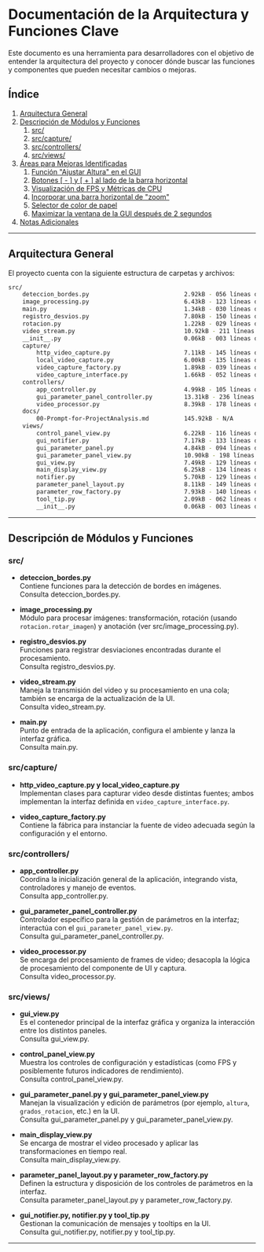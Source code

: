 # Documentación de la Arquitectura y Funciones Clave

Este documento es una herramienta para desarrolladores con el objetivo de entender la arquitectura del proyecto y conocer dónde buscar las funciones y componentes que pueden necesitar cambios o mejoras.

## Índice

1. [Arquitectura General](#arquitectura-general)
2. [Descripción de Módulos y Funciones](#descripción-de-módulos-y-funciones)
   1. [src/](#src)
   2. [src/capture/](#srccapture)
   3. [src/controllers/](#srctrollers)
   4. [src/views/](#srcviews)
3. [Áreas para Mejoras Identificadas](#áreas-para-mejoras-identificadas)
   1. [Función "Ajustar Altura" en el GUI](#función-ajustar-altura-en-el-gui)
   2. [Botones [ - ] y [ + ] al lado de la barra horizontal](#botones--y--al-lado-de-la-barra-horizontal)
   3. [Visualización de FPS y Métricas de CPU](#visualización-de-fps-y-métricas-de-cpu)
   4. [Incorporar una barra horizontal de "zoom"](#incorporar-una-barra-horizontal-de-zoom)
   5. [Selector de color de papel](#selector-de-color-de-papel)
   6. [Maximizar la ventana de la GUI después de 2 segundos](#maximizar-la-ventana-de-la-gui-después-de-2-segundos)
4. [Notas Adicionales](#notas-adicionales)

---

## Arquitectura General

El proyecto cuenta con la siguiente estructura de carpetas y archivos:

```bash
src/
    deteccion_bordes.py                           2.92kB - 056 líneas de código
    image_processing.py                           6.43kB - 123 líneas de código
    main.py                                       1.34kB - 030 líneas de código
    registro_desvios.py                           7.80kB - 150 líneas de código
    rotacion.py                                   1.22kB - 029 líneas de código
    video_stream.py                               10.92kB - 211 líneas de código
    __init__.py                                   0.06kB - 003 líneas de código
    capture/
        http_video_capture.py                     7.11kB - 145 líneas de código
        local_video_capture.py                    6.00kB - 135 líneas de código
        video_capture_factory.py                  1.89kB - 039 líneas de código
        video_capture_interface.py                1.66kB - 052 líneas de código
    controllers/
        app_controller.py                         4.99kB - 105 líneas de código
        gui_parameter_panel_controller.py         13.31kB - 236 líneas de código
        video_processor.py                        8.39kB - 178 líneas de código
    docs/
        00-Prompt-for-ProjectAnalysis.md          145.92kB - N/A
    views/
        control_panel_view.py                     6.22kB - 116 líneas de código
        gui_notifier.py                           7.17kB - 133 líneas de código
        gui_parameter_panel.py                    4.84kB - 094 líneas de código
        gui_parameter_panel_view.py               10.90kB - 198 líneas de código
        gui_view.py                               7.49kB - 129 líneas de código
        main_display_view.py                      6.25kB - 134 líneas de código
        notifier.py                               5.70kB - 129 líneas de código
        parameter_panel_layout.py                 8.11kB - 149 líneas de código
        parameter_row_factory.py                  7.93kB - 140 líneas de código
        tool_tip.py                               2.09kB - 062 líneas de código
        __init__.py                               0.06kB - 003 líneas de código
```

---

## Descripción de Módulos y Funciones

### src/
- **deteccion_bordes.py**  
  Contiene funciones para la detección de bordes en imágenes.  
  Consulta deteccion_bordes.py.

- **image_processing.py**  
  Módulo para procesar imágenes: transformación, rotación (usando `rotacion.rotar_imagen`) y anotación (ver src/image_processing.py).  

- **registro_desvios.py**  
  Funciones para registrar desviaciones encontradas durante el procesamiento.  
  Consulta registro_desvios.py.

- **video_stream.py**  
  Maneja la transmisión del video y su procesamiento en una cola; también se encarga de la actualización de la UI.  
  Consulta video_stream.py.

- **main.py**  
  Punto de entrada de la aplicación, configura el ambiente y lanza la interfaz gráfica.  
  Consulta main.py.

### src/capture/
- **http_video_capture.py y local_video_capture.py**  
  Implementan clases para capturar video desde distintas fuentes; ambos implementan la interfaz definida en `video_capture_interface.py`.

- **video_capture_factory.py**  
  Contiene la fábrica para instanciar la fuente de video adecuada según la configuración y el entorno.

### src/controllers/
- **app_controller.py**  
  Coordina la inicialización general de la aplicación, integrando vista, controladores y manejo de eventos.  
  Consulta app_controller.py.

- **gui_parameter_panel_controller.py**  
  Controlador específico para la gestión de parámetros en la interfaz; interactúa con el `gui_parameter_panel_view.py`.  
  Consulta gui_parameter_panel_controller.py.

- **video_processor.py**  
  Se encarga del procesamiento de frames de video; desacopla la lógica de procesamiento del componente de UI y captura.  
  Consulta video_processor.py.

### src/views/
- **gui_view.py**  
  Es el contenedor principal de la interfaz gráfica y organiza la interacción entre los distintos paneles.  
  Consulta gui_view.py.

- **control_panel_view.py**  
  Muestra los controles de configuración y estadísticas (como FPS y posiblemente futuros indicadores de rendimiento).  
  Consulta control_panel_view.py.

- **gui_parameter_panel.py y gui_parameter_panel_view.py**  
  Manejan la visualización y edición de parámetros (por ejemplo, `altura`, `grados_rotacion`, etc.) en la UI.  
  Consulta gui_parameter_panel.py y gui_parameter_panel_view.py.

- **main_display_view.py**  
  Se encarga de mostrar el video procesado y aplicar las transformaciones en tiempo real.  
  Consulta main_display_view.py.

- **parameter_panel_layout.py y parameter_row_factory.py**  
  Definen la estructura y disposición de los controles de parámetros en la interfaz.  
  Consulta parameter_panel_layout.py y parameter_row_factory.py.

- **gui_notifier.py, notifier.py y tool_tip.py**  
  Gestionan la comunicación de mensajes y tooltips en la UI.  
  Consulta gui_notifier.py, notifier.py y tool_tip.py.

---
